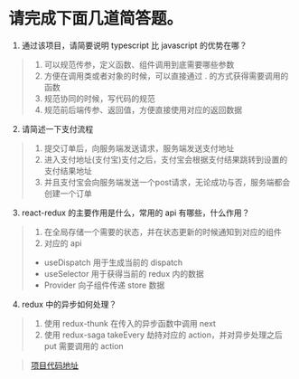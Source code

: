 # 请完成下面几道简答题。

1. 通过该项目，请简要说明 typescript 比 javascript 的优势在哪？
> 1. 可以规范传参，定义函数、组件调用到底需要哪些参数 
> 2. 方便在调用类或者对象的时候，可以直接通过 . 的方式获得需要调用的函数
> 3. 规范协同的时候，写代码的规范
> 4. 规范前后端传参、返回值，方便直接使用对应的返回数据

2. 请简述一下支付流程
> 1. 提交订单后，向服务端发送请求，服务端发送支付地址
> 2. 进入支付地址(支付宝)支付之后，支付宝会根据支付结果跳转到设置的支付结果地址
> 3. 并且支付宝会向服务端发送一个post请求，无论成功与否，服务端都会创建一个订单

3. react-redux 的主要作用是什么，常用的 api 有哪些，什么作用？
> 1. 在全局存储一个需要的状态，并在状态更新的时候通知到对应的组件
> 2. 对应的 api
>  - useDispatch 用于生成当前的 dispatch
>  - useSelector 用于获得当前的 redux 内的数据
>  - Provider 向子组件传递 store 数据

4. redux 中的异步如何处理？
> 1. 使用 redux-thunk 在传入的异步函数中调用 next
> 2. 使用 redux-saga takeEvery 劫持对应的 action，并对异步处理之后 put 需要调用的 action

> [项目代码地址](https://github.com/dongceha/ecommerce)  